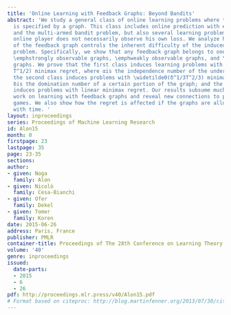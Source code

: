 ```yaml
---
title: 'Online Learning with Feedback Graphs: Beyond Bandits'
abstract: 'We study a general class of online learning problems where the feedback
  is specified by a graph. This class includes online prediction with expert advice
  and the multi-armed bandit problem, but also several learning problems where the
  online player does not necessarily observe his own loss. We analyze how the structure
  of the feedback graph controls the inherent difficulty of the induced T-round learning
  problem. Specifically, we show that any feedback graph belongs to one of three classes:
  \emphstrongly observable graphs, \emphweakly observable graphs, and \emphunobservable
  graphs. We prove that the first class induces learning problems with \widetildeΘ(α^1/2
  T^1/2) minimax regret, where αis the independence number of the underlying graph;
  the second class induces problems with \widetildeΘ(δ^1/3T^2/3) minimax regret, where
  δis the domination number of a certain portion of the graph; and the third class
  induces problems with linear minimax regret. Our results subsume much of the previous
  work on learning with feedback graphs and reveal new connections to partial monitoring
  games. We also show how the regret is affected if the graphs are allowed to vary
  with time. '
layout: inproceedings
series: Proceedings of Machine Learning Research
id: Alon15
month: 0
firstpage: 23
lastpage: 35
page: 23-35
sections: 
author:
- given: Noga
  family: Alon
- given: Nicolò
  family: Cesa-Bianchi
- given: Ofer
  family: Dekel
- given: Tomer
  family: Koren
date: 2015-06-26
address: Paris, France
publisher: PMLR
container-title: Proceedings of The 28th Conference on Learning Theory
volume: '40'
genre: inproceedings
issued:
  date-parts:
  - 2015
  - 6
  - 26
pdf: http://proceedings.mlr.press/v40/Alon15.pdf
# Format based on citeproc: http://blog.martinfenner.org/2013/07/30/citeproc-yaml-for-bibliographies/
---
```

